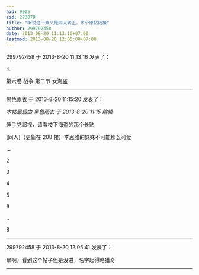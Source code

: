 ```yaml
---
aid: 9025
zid: 223079
title: "听说这一章又是同人转正，求个原帖链接"
author: 299792458
date: 2013-08-20 11:13:16+07:00
lastmod: 2013-08-20 12:05:00+07:00
---
```


299792458 于 2013-8-20 11:13:16 发表了：

rt

第六卷 战争 第二节 女海盗

---

黑色雨衣 于 2013-8-20 11:15:20 发表了：

_本帖最后由 黑色雨衣 于 2013-8-20 11:15 编辑_

伸手党鄙视，请看楼下海盗的那个长贴

[同人]（更新在 208 楼）李思雅的妹妹不可能那么可爱

...

2

3

4

5

6

..

8

---

299792458 于 2013-8-20 12:05:41 发表了：

晕啊，看到这个帖子但是没进，名字起得略猎奇

---
